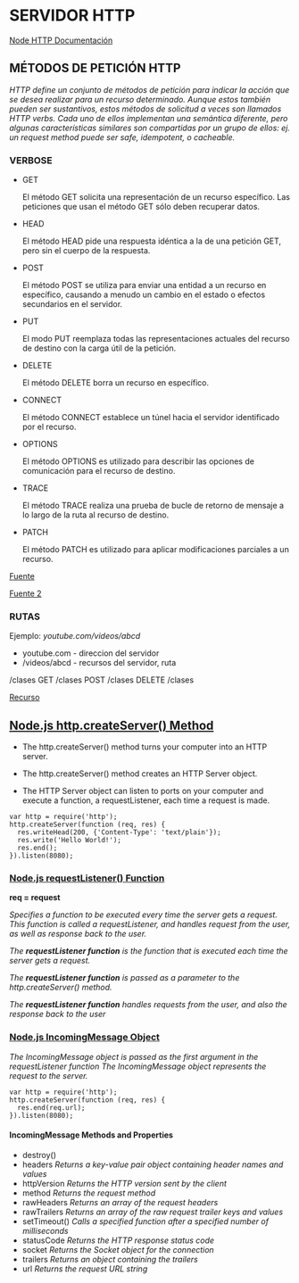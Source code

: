 # SERVIDOR HTTP

[Node HTTP Documentación](https://nodejs.org/dist/latest-v14.x/docs/api/http.html#http_http_createserver_options_requestlistener)

## MÉTODOS DE PETICIÓN HTTP

_HTTP define un conjunto de métodos de petición para indicar la acción que se desea realizar para un recurso determinado. Aunque estos también pueden ser sustantivos, estos métodos de solicitud a veces son llamados HTTP verbs. Cada uno de ellos implementan una semántica diferente, pero algunas características similares son compartidas por un grupo de ellos: ej. un request method puede ser safe, idempotent, o cacheable._

### VERBOSE

* GET

    El método GET  solicita una representación de un recurso específico. Las peticiones que usan el método GET sólo deben recuperar datos.
* HEAD

    El método HEAD pide una respuesta idéntica a la de una petición GET, pero sin el cuerpo de la respuesta.
* POST

    El método POST se utiliza para enviar una entidad a un recurso en específico, causando a menudo un cambio en el estado o efectos secundarios en el servidor.
* PUT

    El modo PUT reemplaza todas las representaciones actuales del recurso de destino con la carga útil de la petición.
* DELETE

    El método DELETE borra un recurso en específico.
* CONNECT

    El método CONNECT establece un túnel hacia el servidor identificado por el recurso.
* OPTIONS

    El método OPTIONS es utilizado para describir las opciones de comunicación para el recurso de destino.
* TRACE

    El método TRACE  realiza una prueba de bucle de retorno de mensaje a lo largo de la ruta al recurso de destino.
* PATCH

    El método PATCH  es utilizado para aplicar modificaciones parciales a un recurso.

[Fuente](https://developer.mozilla.org/es/docs/Web/HTTP/Methods)

[Fuente 2](https://www.w3schools.com/nodejs/obj_http_incomingmessage.asp)

### RUTAS

Ejemplo: _youtube.com/videos/abcd_
* youtube.com - direccion del servidor
* /videos/abcd - recursos del servidor, ruta

/clases
GET /clases
POST /clases
DELETE /clases

[Recurso](https://insomnia.rest/)

## [Node.js http.createServer() Method](https://www.w3schools.com/nodejs/met_http_createserver.asp)

* The http.createServer() method turns your computer into an HTTP server.

* The http.createServer() method creates an HTTP Server object.

* The HTTP Server object can listen to ports on your computer and execute a function, a requestListener, each time a request is made.

```
var http = require('http');
http.createServer(function (req, res) {
  res.writeHead(200, {'Content-Type': 'text/plain'});
  res.write('Hello World!');
  res.end();
}).listen(8080);
```

### [Node.js requestListener() Function](https://www.w3schools.com/nodejs/func_http_requestlistener.asp)
**req = request**

_Specifies a function to be executed every time the server gets a request. This function is called a requestListener, and handles request from the user, as well as response back to the user._

_The **requestListener function** is the function that is executed each time the server gets a request._

_The **requestListener function** is passed as a parameter to the http.createServer() method._

_The **requestListener function** handles requests from the user, and also the response back to the user_

### [Node.js IncomingMessage Object](https://www.w3schools.com/nodejs/obj_http_incomingmessage.asp)

_The IncomingMessage object is passed as the first argument in the requestListener function_
_The IncomingMessage object represents the request to the server._

```
var http = require('http');
http.createServer(function (req, res) {
  res.end(req.url);
}).listen(8080);
```

#### IncomingMessage Methods and Properties

* destroy()
* headers        _Returns a key-value pair object containing header names and values_
* httpVersion    _Returns the HTTP version sent by the client_
* method         _Returns the request method_
* rawHeaders     _Returns an array of the request headers_
* rawTrailers    _Returns an array of the raw request trailer keys and values_
* setTimeout()   _Calls a specified function after a specified number of milliseconds_
* statusCode     _Returns the HTTP response status code_
* socket         _Returns the Socket object for the connection_
* trailers       _Returns an object containing the trailers_
* url            _Returns the request URL string_
